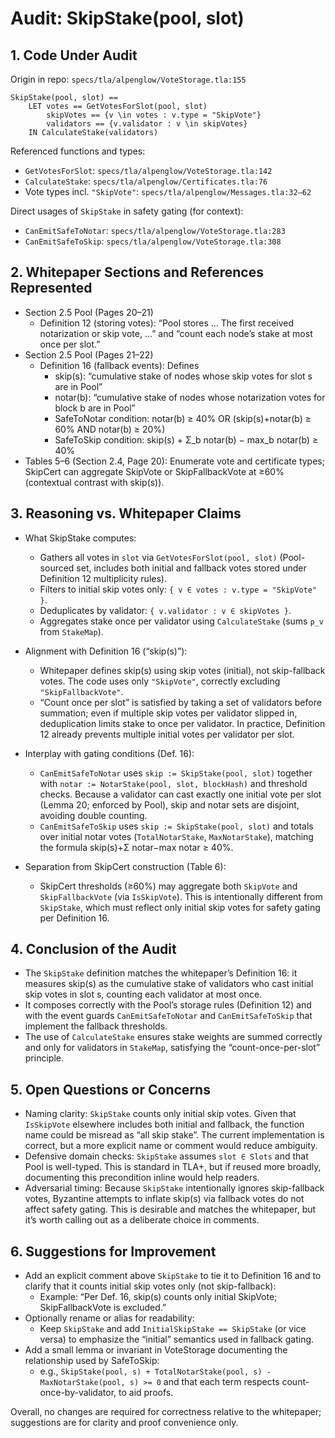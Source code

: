 # Audit: SkipStake(pool, slot)

## 1. Code Under Audit

Origin in repo: `specs/tla/alpenglow/VoteStorage.tla:155`

```tla
SkipStake(pool, slot) ==
    LET votes == GetVotesForSlot(pool, slot)
        skipVotes == {v \in votes : v.type = "SkipVote"}
        validators == {v.validator : v \in skipVotes}
    IN CalculateStake(validators)
```

Referenced functions and types:
- `GetVotesForSlot`: `specs/tla/alpenglow/VoteStorage.tla:142`
- `CalculateStake`: `specs/tla/alpenglow/Certificates.tla:76`
- Vote types incl. `"SkipVote"`: `specs/tla/alpenglow/Messages.tla:32–62`

Direct usages of `SkipStake` in safety gating (for context):
- `CanEmitSafeToNotar`: `specs/tla/alpenglow/VoteStorage.tla:283`
- `CanEmitSafeToSkip`: `specs/tla/alpenglow/VoteStorage.tla:308`

## 2. Whitepaper Sections and References Represented

- Section 2.5 Pool (Pages 20–21)
  - Definition 12 (storing votes): “Pool stores … The first received notarization or skip vote, …” and “count each node’s stake at most once per slot.”
- Section 2.5 Pool (Pages 21–22)
  - Definition 16 (fallback events): Defines
    - skip(s): “cumulative stake of nodes whose skip votes for slot s are in Pool”
    - notar(b): “cumulative stake of nodes whose notarization votes for block b are in Pool”
    - SafeToNotar condition: notar(b) ≥ 40% OR (skip(s)+notar(b) ≥ 60% AND notar(b) ≥ 20%)
    - SafeToSkip condition: skip(s) + Σ_b notar(b) − max_b notar(b) ≥ 40%
- Tables 5–6 (Section 2.4, Page 20): Enumerate vote and certificate types; SkipCert can aggregate SkipVote or SkipFallbackVote at ≥60% (contextual contrast with skip(s)).

## 3. Reasoning vs. Whitepaper Claims

- What SkipStake computes:
  - Gathers all votes in `slot` via `GetVotesForSlot(pool, slot)` (Pool-sourced set, includes both initial and fallback votes stored under Definition 12 multiplicity rules).
  - Filters to initial skip votes only: `{ v ∈ votes : v.type = "SkipVote" }`.
  - Deduplicates by validator: `{ v.validator : v ∈ skipVotes }`.
  - Aggregates stake once per validator using `CalculateStake` (sums `ρ_v` from `StakeMap`).

- Alignment with Definition 16 (“skip(s)”):
  - Whitepaper defines skip(s) using skip votes (initial), not skip-fallback votes. The code uses only `"SkipVote"`, correctly excluding `"SkipFallbackVote"`.
  - “Count once per slot” is satisfied by taking a set of validators before summation; even if multiple skip votes per validator slipped in, deduplication limits stake to once per validator. In practice, Definition 12 already prevents multiple initial votes per validator per slot.

- Interplay with gating conditions (Def. 16):
  - `CanEmitSafeToNotar` uses `skip := SkipStake(pool, slot)` together with `notar := NotarStake(pool, slot, blockHash)` and threshold checks. Because a validator can cast exactly one initial vote per slot (Lemma 20; enforced by Pool), skip and notar sets are disjoint, avoiding double counting.
  - `CanEmitSafeToSkip` uses `skip := SkipStake(pool, slot)` and totals over initial notar votes (`TotalNotarStake`, `MaxNotarStake`), matching the formula skip(s)+Σ notar−max notar ≥ 40%.

- Separation from SkipCert construction (Table 6):
  - SkipCert thresholds (≥60%) may aggregate both `SkipVote` and `SkipFallbackVote` (via `IsSkipVote`). This is intentionally different from `SkipStake`, which must reflect only initial skip votes for safety gating per Definition 16.

## 4. Conclusion of the Audit

- The `SkipStake` definition matches the whitepaper’s Definition 16: it measures skip(s) as the cumulative stake of validators who cast initial skip votes in slot s, counting each validator at most once.
- It composes correctly with the Pool’s storage rules (Definition 12) and with the event guards `CanEmitSafeToNotar` and `CanEmitSafeToSkip` that implement the fallback thresholds.
- The use of `CalculateStake` ensures stake weights are summed correctly and only for validators in `StakeMap`, satisfying the “count-once-per-slot” principle.

## 5. Open Questions or Concerns

- Naming clarity: `SkipStake` counts only initial skip votes. Given that `IsSkipVote` elsewhere includes both initial and fallback, the function name could be misread as “all skip stake”. The current implementation is correct, but a more explicit name or comment would reduce ambiguity.
- Defensive domain checks: `SkipStake` assumes `slot ∈ Slots` and that Pool is well-typed. This is standard in TLA+, but if reused more broadly, documenting this precondition inline would help readers.
- Adversarial timing: Because `SkipStake` intentionally ignores skip-fallback votes, Byzantine attempts to inflate skip(s) via fallback votes do not affect safety gating. This is desirable and matches the whitepaper, but it’s worth calling out as a deliberate choice in comments.

## 6. Suggestions for Improvement

- Add an explicit comment above `SkipStake` to tie it to Definition 16 and to clarify that it counts initial skip votes only (not skip-fallback):
  - Example: “Per Def. 16, skip(s) counts only initial SkipVote; SkipFallbackVote is excluded.”
- Optionally rename or alias for readability:
  - Keep `SkipStake` and add `InitialSkipStake == SkipStake` (or vice versa) to emphasize the “initial” semantics used in fallback gating.
- Add a small lemma or invariant in VoteStorage documenting the relationship used by SafeToSkip:
  - e.g., `SkipStake(pool, s) + TotalNotarStake(pool, s) - MaxNotarStake(pool, s) >= 0` and that each term respects count-once-by-validator, to aid proofs.

Overall, no changes are required for correctness relative to the whitepaper; suggestions are for clarity and proof convenience only.

